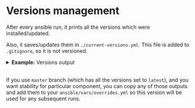 # Versions management

After every ansible run, it prints all the versions which were installed/updated.

Also, it saves/updates them in `./current-versions.yml`. This file is added to `.gitignore`, so it is not versioned.

<details>
  <summary><b>Example:</b> Versions output</summary>
  <div align="center">
    <img src="https://ziwi01.github.io/proveasio/assets/versions.png" />
  </div>
</details>
<br />

If you use `master` branch (which has all the versions set to `latest`), and you want stability for particular component, you can copy any of those outputs and add them to your `ansible/vars/overrides.yml` so this version will be used for any subsequent runs.


